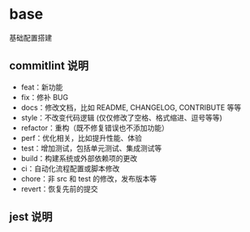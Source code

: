 # base

基础配置搭建

## commitlint 说明

* feat：新功能
* fix：修补 BUG
* docs：修改文档，比如 README, CHANGELOG, CONTRIBUTE 等等
* style：不改变代码逻辑 (仅仅修改了空格、格式缩进、逗号等等)
* refactor：重构（既不修复错误也不添加功能）
* perf：优化相关，比如提升性能、体验
* test：增加测试，包括单元测试、集成测试等
* build：构建系统或外部依赖项的更改
* ci：自动化流程配置或脚本修改
* chore：非 src 和 test 的修改，发布版本等
* revert：恢复先前的提交

## jest 说明

